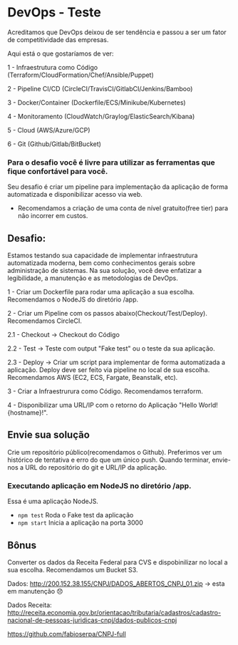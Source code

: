 # DevOps - Teste
Acreditamos que DevOps deixou de ser tendência e passou a ser um fator de competitividade das empresas.

Aqui está o que gostaríamos de ver:

1 - Infraestrutura como Código (Terraform/CloudFormation/Chef/Ansible/Puppet)

2 - Pipeline CI/CD (CircleCI/TravisCI/GitlabCI/Jenkins/Bamboo) 

3 - Docker/Container (Dockerfile/ECS/Minikube/Kubernetes) 

4 - Monitoramento (CloudWatch/Graylog/ElasticSearch/Kibana) 

5 - Cloud (AWS/Azure/GCP) 

6 - Git (Github/Gitlab/BitBucket) 

### Para o desafio você é livre para utilizar as ferramentas que fique confortável para você.

Seu desafio é criar um pipeline para implementação da aplicação de forma automatizada e disponibilizar acesso via web.

* Recomendamos a criação de uma conta de nível gratuito(free tier) para não incorrer em custos.

## Desafio:

Estamos testando sua capacidade de implementar infraestrutura automatizada moderna, bem como conhecimentos gerais sobre administração de sistemas. Na sua solução, você deve enfatizar a legibilidade, a manutenção e as metodologias de DevOps.

1 - Criar um Dockerfile para rodar uma aplicação a sua escolha. Recomendamos o NodeJS do diretório /app.

2 - Criar um Pipeline com os passos abaixo(Checkout/Test/Deploy). Recomendamos CircleCI.

2.1 - Checkout -> Checkout do Código

2.2 - Test -> Teste com output "Fake test" ou o teste da sua aplicação.

2.3 - Deploy -> Criar um script para implementar de forma automatizada a aplicação. Deploy deve ser feito via pipeline no local 
de sua escolha. Recomendamos AWS (EC2, ECS, Fargate, Beanstalk, etc).

3 - Criar a Infraestrurura como Código. Recomendamos terraform.

4 - Disponibilizar uma URL/IP com o retorno do Aplicação "Hello World! {hostname}!".

## Envie sua solução
Crie um repositório público(recomendamos o Github). Preferimos ver um histórico de tentativa e erro do que um único push. Quando terminar, envie-nos a URL do repositório do git e URL/IP da aplicação.

### Executando aplicação em NodeJS no diretório /app.
Essa é uma aplicação NodeJS.

- `npm test` Roda o Fake test da aplicação
- `npm start` Inicia a aplicação na porta 3000

## Bônus
Converter os dados da Receita Federal para CVS e dispobinilizar no local a sua escolha. Recomendamos um Bucket S3.

Dados: http://200.152.38.155/CNPJ/DADOS_ABERTOS_CNPJ_01.zip -> esta em manutenção 😞

Dados Receita: http://receita.economia.gov.br/orientacao/tributaria/cadastros/cadastro-nacional-de-pessoas-juridicas-cnpj/dados-publicos-cnpj

https://github.com/fabioserpa/CNPJ-full
